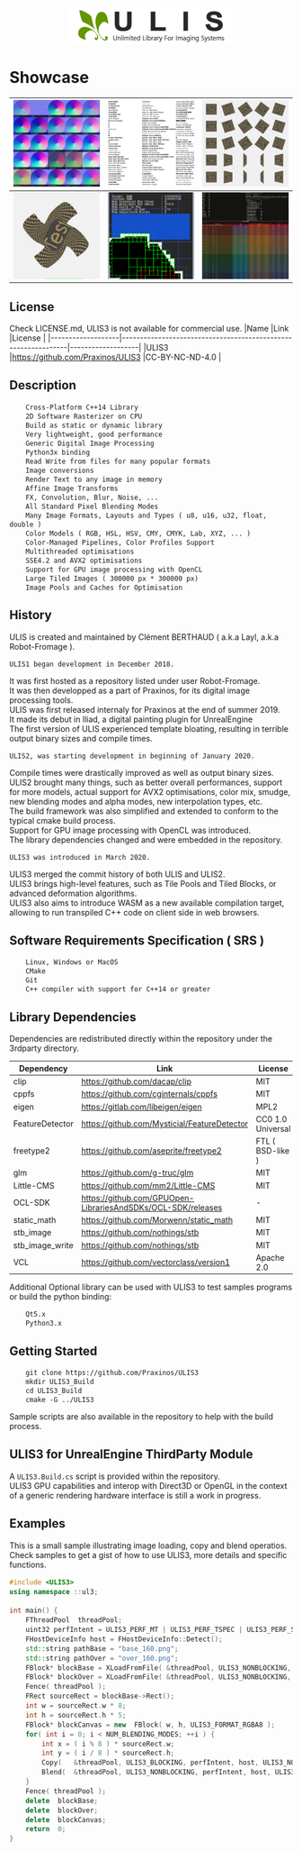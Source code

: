 <p align="center">
    <img width="288" height="64" src="samples/Splash.png">
</p>

# Showcase
![Showcase](samples/BlendNormals.png) | ![Showcase](samples/RasterText.png) | ![Showcase](samples/Transforms.png)
---- | ---- | ----
![Showcase](samples/BezierDeform.png) | ![Showcase](samples/TiledBlock.png) | ![Showcase](samples/Benchmark.png)

## License
Check LICENSE.md, ULIS3 is not available for commercial use.
|Name               |Link                                                           |License            |
|-------------------|---------------------------------------------------------------|-------------------|
|ULIS3              |https://github.com/Praxinos/ULIS3                              |CC-BY-NC-ND-4.0    |

## Description

        Cross-Platform C++14 Library
        2D Software Rasterizer on CPU
        Build as static or dynamic library
        Very lightweight, good performance
        Generic Digital Image Processing
        Python3x binding
        Read Write from files for many popular formats
        Image conversions
        Render Text to any image in memory
        Affine Image Transforms
        FX, Convolution, Blur, Noise, ...
        All Standard Pixel Blending Modes
        Many Image Formats, Layouts and Types ( u8, u16, u32, float, double )
        Color Models ( RGB, HSL, HSV, CMY, CMYK, Lab, XYZ, ... )
        Color-Managed Pipelines, Color Profiles Support
        Multithreaded optimisations
        SSE4.2 and AVX2 optimisations
        Support for GPU image processing with OpenCL
        Large Tiled Images ( 300000 px * 300000 px)
        Image Pools and Caches for Optimisation

## History
ULIS is created and maintained by Clément BERTHAUD ( a.k.a Layl, a.k.a Robot-Fromage ).  

    ULIS1 began development in December 2018.  
It was first hosted as a repository listed under user Robot-Fromage.  
It was then developped as a part of Praxinos, for its digital image processing tools.  
ULIS was first released internaly for Praxinos at the end of summer 2019.  
It made its debut in Iliad, a digital painting plugin for UnrealEngine  
The first version of ULIS experienced template bloating, resulting in terrible output binary sizes and compile times.  

    ULIS2, was starting development in beginning of January 2020.  
Compile times were drastically improved as well as output binary sizes.  
ULIS2 brought many things, such as better overall performances, support for more models, actual support for AVX2 optimisations, color mix, smudge, new blending modes and alpha modes, new interpolation types, etc.  
The build framework was also simplified and extended to conform to the typical cmake build process.  
Support for GPU image processing with OpenCL was introduced.  
The library dependencies changed and were embedded in the repository.  

    ULIS3 was introduced in March 2020.  
ULIS3 merged the commit history of both ULIS and ULIS2.  
ULIS3 brings high-level features, such as Tile Pools and Tiled Blocks, or advanced deformation algorithms.  
ULIS3 also aims to introduce WASM as a new available compilation target, allowing to run transpiled C++ code on client side in web browsers.  

## Software Requirements Specification ( SRS )

        Linux, Windows or MacOS
        CMake
        Git
        C++ compiler with support for C++14 or greater

## Library Dependencies
Dependencies are redistributed directly within the repository under the 3rdparty directory.

|Dependency         |Link                                                           |License            |
|-------------------|---------------------------------------------------------------|-------------------|
|clip               |https://github.com/dacap/clip                                  |MIT                |
|cppfs              |https://github.com/cginternals/cppfs                           |MIT                |
|eigen              |https://gitlab.com/libeigen/eigen                              |MPL2               |
|FeatureDetector    |https://github.com/Mysticial/FeatureDetector                   |CC0 1.0 Universal  |
|freetype2          |https://github.com/aseprite/freetype2                          |FTL ( BSD-like )   |
|glm                |https://github.com/g-truc/glm                                  |MIT                |
|Little-CMS         |https://github.com/mm2/Little-CMS                              |MIT                |
|OCL-SDK            |https://github.com/GPUOpen-LibrariesAndSDKs/OCL-SDK/releases   |-                  |
|static_math        |https://github.com/Morwenn/static_math                         |MIT                |
|stb_image          |https://github.com/nothings/stb                                |MIT                |
|stb_image_write    |https://github.com/nothings/stb                                |MIT                |
|VCL                |https://github.com/vectorclass/version1                        |Apache 2.0         |

Additional Optional library can be used with ULIS3 to test samples programs or build the python binding:

        Qt5.x
        Python3.x

## Getting Started

        git clone https://github.com/Praxinos/ULIS3
        mkdir ULIS3_Build
        cd ULIS3_Build
        cmake -G ../ULIS3

Sample scripts are also available in the repository to help with the build process.

## ULIS3 for UnrealEngine ThirdParty Module
A `ULIS3.Build.cs` script is provided within the repository.  
ULIS3 GPU capabilities and interop with Direct3D or OpenGL in the context of a generic rendering hardware interface is still a work in progress.

## Examples
This is a small sample illustrating image loading, copy and blend operatios. Check samples to get a gist of how to use ULIS3, more details and specific functions.

```cpp
#include <ULIS3>
using namespace ::ul3;

int main() {
    FThreadPool  threadPool;
    uint32 perfIntent = ULIS3_PERF_MT | ULIS3_PERF_TSPEC | ULIS3_PERF_SSE42 | ULIS3_PERF_AVX2;
    FHostDeviceInfo host = FHostDeviceInfo::Detect();
    std::string pathBase = "base_160.png";
    std::string pathOver = "over_160.png";
    FBlock* blockBase = XLoadFromFile( &threadPool, ULIS3_NONBLOCKING, perfIntent, host, ULIS3_NOCB, pathBase, ULIS3_FORMAT_RGBA8 );
    FBlock* blockOver = XLoadFromFile( &threadPool, ULIS3_NONBLOCKING, perfIntent, host, ULIS3_NOCB, pathOver, ULIS3_FORMAT_RGBA8 );
    Fence( threadPool );
    FRect sourceRect = blockBase->Rect();
    int w = sourceRect.w * 8;
    int h = sourceRect.h * 5;
    FBlock* blockCanvas = new  FBlock( w, h, ULIS3_FORMAT_RGBA8 );
    for( int i = 0; i < NUM_BLENDING_MODES; ++i ) {
        int x = ( i % 8 ) * sourceRect.w;
        int y = ( i / 8 ) * sourceRect.h;
        Copy(   &threadPool, ULIS3_BLOCKING, perfIntent, host, ULIS3_NOCB, blockBase, blockCanvas, sourceRect, FVec2I( x, y ) );
        Blend(  &threadPool, ULIS3_NONBLOCKING, perfIntent, host, ULIS3_NOCB, blockOver, blockCanvas, sourceRect, FVec2F( x, y ), ULIS3_NOAA, static_cast< eBlendingMode >( i ), AM_NORMAL, 0.5f );
    }
    Fence( threadPool );
    delete  blockBase;
    delete  blockOver;
    delete  blockCanvas;
    return  0;
}
```

